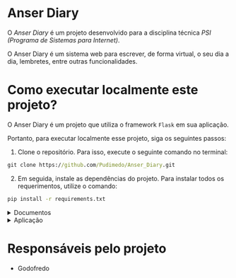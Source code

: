 # Anser Diary

O *Anser Diary* é um projeto desenvolvido para a disciplina técnica *PSI (Programa de Sistemas para Internet)*.

O Anser Diary é um sistema web para escrever, de forma virtual, o seu dia a dia, lembretes, entre outras funcionalidades.

# Como executar localmente este projeto?

O Anser Diary é um projeto que utiliza o framework `Flask` em sua aplicação.

Portanto, para executar localmente esse projeto, siga os seguintes passos:
1. Clone o repositório. Para isso, execute o seguinte comando no terminal:
```cmd
git clone https://github.com/Pudimedo/Anser_Diary.git
```
2. Em seguida, instale as dependências do projeto. Para instalar todos os requerimentos, utilize o comando:
```cmd
pip install -r requirements.txt
```
<details>
  <summary>Documentos</summary>
    <ul>
        <li><a href='docs/requisitos_funcionais.md'>Requisitos Funcionais</a></li>
        <li><a href='docs/versionamento.md'>Versionamento</a></li>
    </ul>
</details>  
  
<details>
  <summary>Aplicação</summary>
    <ul>
        <li><a href='src/app.py'>Código main da aplicação</a></li>
        <li><a href='src/database/insert.py'>Insert no banco de dados</a></li>
        <li><a href='src/database/schema.sql'>Schema</a></li>
        <li><a href='src/templates/'>Templates</a></li>
    </ul>
</details>

# Responsáveis pelo projeto

- Godofredo
